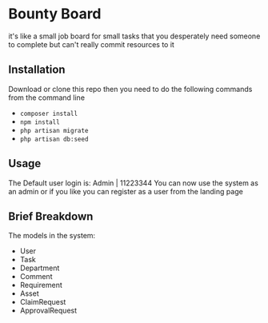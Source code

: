 
# Bounty Board 
it's like a small job board for small tasks that you desperately need someone to complete but can't really commit resources to it


## Installation

Download or clone this repo then you need to do the following commands from the command line

- ``` composer install ```
- ``` npm install ```
- ``` php artisan migrate ```
- ``` php artisan db:seed ```


## Usage

The Default user login is: Admin | 11223344
You can now use the system as an admin or if you like you can register as a user from the landing page

## Brief Breakdown

The models in the system: 
- User
- Task
- Department
- Comment
- Requirement
- Asset
- ClaimRequest
- ApprovalRequest
